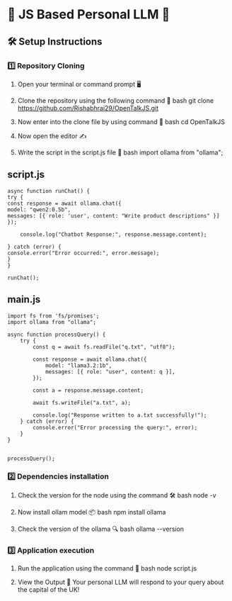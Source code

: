 # 🌟 JS Based Personal LLM 🌟

## 🛠 Setup Instructions

### 1️⃣ Repository Cloning

1. Open your terminal or command prompt 🖥
2. Clone the repository using the following command 🔗
   bash
   git clone https://github.com/Rishabhrai29/OpenTalkJS.git
   
3. Now enter into the clone file by using command 📂
   bash
   cd OpenTalkJS
   
4. Now open the editor ✍
5. Write the script in the script.js file 📝
   bash
   import ollama from "ollama";

## script.js
   
```
async function runChat() {
try {
const response = await ollama.chat({
model: "qwen2:0.5b",
messages: [{ role: 'user', content: "Write product descriptions" }]
});

    console.log("Chatbot Response:", response.message.content);

} catch (error) {
console.error("Error occurred:", error.message);
}
}

runChat();
```

## main.js
```
import fs from 'fs/promises'; 
import ollama from "ollama";

async function processQuery() {
    try {
        const q = await fs.readFile("q.txt", "utf8");

        const response = await ollama.chat({
            model: "llama3.2:1b",
            messages: [{ role: "user", content: q }],
        });

        const a = response.message.content;

        await fs.writeFile("a.txt", a);

        console.log("Response written to a.txt successfully!");
    } catch (error) {
        console.error("Error processing the query:", error);
    }
}


processQuery();

```
### 2️⃣ Dependencies installation

1. Check the version for the node using the command 🛠
   bash
   node -v
   
2. Now install ollam model 📦
   bash
   npm install ollama
   
3. Check the version of the ollama 🔍
   bash
   ollama --version
   

### 3️⃣ Application execution

1. Run the application using the command 🚦
   bash
   node script.js
   
2. View the Output 🎉
   Your personal LLM will respond to your query about the capital of the UK!